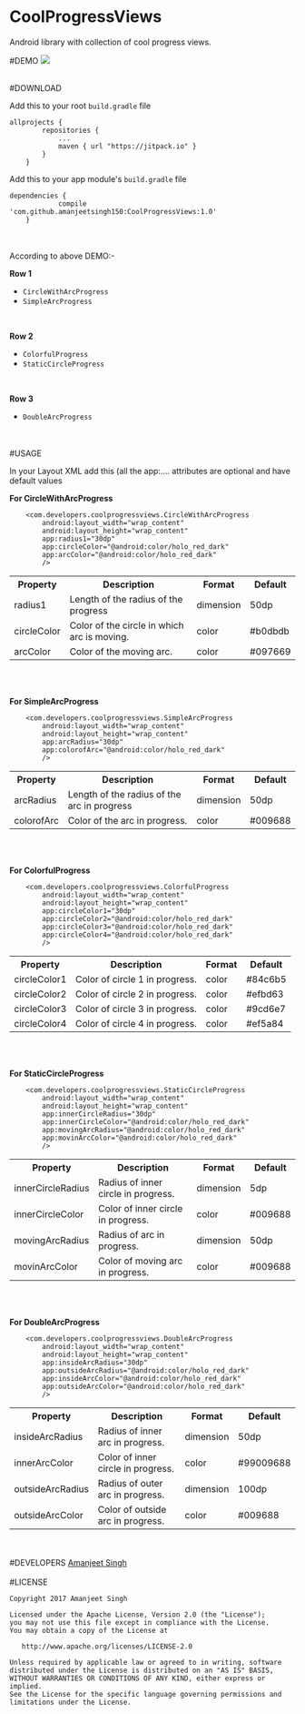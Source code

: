 # CoolProgressViews
Android library with collection of cool progress views.

#DEMO
<img src="https://cloud.githubusercontent.com/assets/12881364/23580783/04e3ba40-012e-11e7-9580-f65891f222aa.gif"><br><br>

#DOWNLOAD
<p>Add this to your root <code>build.gradle</code> file</p>

<pre><code>allprojects {
        repositories {
            ...
            maven { url "https://jitpack.io" }
        }
    }
</code></pre>

<p>Add this to your app module's <code>build.gradle</code> file</p>

<pre><code>dependencies {
            compile 'com.github.amanjeetsingh150:CoolProgressViews:1.0'
    }
</code></pre>
<br><br>
According to above DEMO:-
<br><p><strong>Row 1</strong></p>
<ul>
<li><code>CircleWithArcProgress</code></li>
<li><code>SimpleArcProgress</code></li>
</ul>
<br><p><strong>Row 2</strong></p>
<ul>
<li><code>ColorfulProgress</code></li>
<li><code>StaticCircleProgress</code></li>
</ul>
<br><p><strong>Row 3</strong></p>
<ul>
<li><code>DoubleArcProgress</code></li>
</ul>
<br><br>
#USAGE
<p>In your Layout XML add this (all the app:.... attributes are optional and have default values
<p><b>For CircleWithArcProgress</b></p>
<pre><code>    &lt;com.developers.coolprogressviews.CircleWithArcProgress
        android:layout_width="wrap_content"
        android:layout_height="wrap_content"
        app:radius1="30dp"
        app:circleColor="@android:color/holo_red_dark"
        app:arcColor="@android:color/holo_red_dark"
        /&gt;
</code></pre>
<table>
<tr>
<th>Property</th>
<th>Description</th>
<th>Format</th>
<th>Default</th>
</tr>
<tr>
<td>radius1</td>
<td>Length of the radius of the progress</td>
<td>dimension</td>
<td>50dp</td>
</tr>
<tr>
<td>circleColor</td>
<td>Color of the circle in which arc is moving.</td>
<td>color</td>
<td>#b0dbdb</td>
</tr>
<tr>
<td>arcColor</td>
<td>Color of the moving arc.</td>
<td>color</td>
<td>#097669</td>
</tr>
</table>
<br><br>

<p><b>For SimpleArcProgress</b></p>
<pre><code>    &lt;com.developers.coolprogressviews.SimpleArcProgress
        android:layout_width="wrap_content"
        android:layout_height="wrap_content"
        app:arcRadius="30dp"
        app:colorofArc="@android:color/holo_red_dark"
        /&gt;
</code></pre>
<table>
<tr>
<th>Property</th>
<th>Description</th>
<th>Format</th>
<th>Default</th>
</tr>
<tr>
<td>arcRadius</td>
<td>Length of the radius of the arc in progress</td>
<td>dimension</td>
<td>50dp</td>
</tr>
<tr>
<td>colorofArc</td>
<td>Color of the arc in progress.</td>
<td>color</td>
<td>#009688</td>
</tr>
</table>
<br><br>

<p><b>For ColorfulProgress</b></p>
<pre><code>    &lt;com.developers.coolprogressviews.ColorfulProgress
        android:layout_width="wrap_content"
        android:layout_height="wrap_content"
        app:circleColor1="30dp"
        app:circleColor2="@android:color/holo_red_dark"
        app:circleColor3="@android:color/holo_red_dark"
        app:circleColor4="@android:color/holo_red_dark"
        /&gt;
</code></pre>
<table>
<tr>
<th>Property</th>
<th>Description</th>
<th>Format</th>
<th>Default</th>
</tr>
<tr>
<td>circleColor1</td>
<td>Color of circle 1 in progress.</td>
<td>color</td>
<td>#84c6b5</td>
</tr>
<tr>
<td>circleColor2</td>
<td>Color of circle 2 in progress.</td>
<td>color</td>
<td>#efbd63</td>
</tr>
<tr>
<td>circleColor3</td>
<td>Color of circle 3 in progress.</td>
<td>color</td>
<td>#9cd6e7</td>
</tr>
<tr>
<td>circleColor4</td>
<td>Color of circle 4 in progress.</td>
<td>color</td>
<td>#ef5a84</td>
</tr>
</table>
<br><br>


<p><b>For StaticCircleProgress</b></p>
<pre><code>    &lt;com.developers.coolprogressviews.StaticCircleProgress
        android:layout_width="wrap_content"
        android:layout_height="wrap_content"
        app:innerCircleRadius="30dp"
        app:innerCircleColor="@android:color/holo_red_dark"
        app:movingArcRadius="@android:color/holo_red_dark"
        app:movinArcColor="@android:color/holo_red_dark"
        /&gt;
</code></pre>
<table>
<tr>
<th>Property</th>
<th>Description</th>
<th>Format</th>
<th>Default</th>
</tr>
<tr>
<td>innerCircleRadius</td>
<td>Radius of inner circle in progress.</td>
<td>dimension</td>
<td>5dp</td>
</tr>
<tr>
<td>innerCircleColor</td>
<td>Color of inner circle in progress.</td>
<td>color</td>
<td>#009688</td>
</tr>
<tr>
<td>movingArcRadius</td>
<td>Radius of arc in progress.</td>
<td>dimension</td>
<td>50dp</td>
</tr>
<tr>
<td>movinArcColor</td>
<td>Color of moving arc in progress.</td>
<td>color</td>
<td>#009688</td>
</tr>
</table>
<br><br>


<p><b>For DoubleArcProgress</b></p>
<pre><code>    &lt;com.developers.coolprogressviews.DoubleArcProgress
        android:layout_width="wrap_content"
        android:layout_height="wrap_content"
        app:insideArcRadius="30dp"
        app:outsideArcRadius="@android:color/holo_red_dark"
        app:insideArcColor="@android:color/holo_red_dark"
        app:outsideArcColor="@android:color/holo_red_dark"
        /&gt;
</code></pre>
<table>
<tr>
<th>Property</th>
<th>Description</th>
<th>Format</th>
<th>Default</th>
</tr>
<tr>
<td>insideArcRadius</td>
<td>Radius of inner arc in progress.</td>
<td>dimension</td>
<td>50dp</td>
</tr>
<tr>
<td>innerArcColor</td>
<td>Color of inner circle in progress.</td>
<td>color</td>
<td>#99009688</td>
</tr>
<tr>
<td>outsideArcRadius</td>
<td>Radius of outer arc in progress.</td>
<td>dimension</td>
<td>100dp</td>
</tr>
<tr>
<td>outsideArcColor</td>
<td>Color of outside arc in progress.</td>
<td>color</td>
<td>#009688</td>
</tr>
</table>

<br><br>
#DEVELOPERS
<a href="https://github.com/amanjeetsingh150">Amanjeet Singh</a>
<br><br>
#LICENSE
<br>
<pre><code>Copyright 2017 Amanjeet Singh

Licensed under the Apache License, Version 2.0 (the "License");
you may not use this file except in compliance with the License.
You may obtain a copy of the License at

   http://www.apache.org/licenses/LICENSE-2.0

Unless required by applicable law or agreed to in writing, software
distributed under the License is distributed on an "AS IS" BASIS,
WITHOUT WARRANTIES OR CONDITIONS OF ANY KIND, either express or implied.
See the License for the specific language governing permissions and
limitations under the License.

</code></pre>
